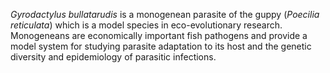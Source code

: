 _Gyrodactylus bullatarudis_ is a monogenean parasite of the guppy (_Poecilia reticulata_) which is a model species in eco-evolutionary research. Monogeneans are economically important fish pathogens and provide a model system for studying parasite adaptation to its host and the genetic diversity and epidemiology of parasitic infections. 
